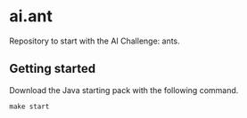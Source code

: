 # ai.ant
Repository to start with the AI Challenge: ants.

## Getting started
Download the Java starting pack with the following command.

```shell
make start
```

